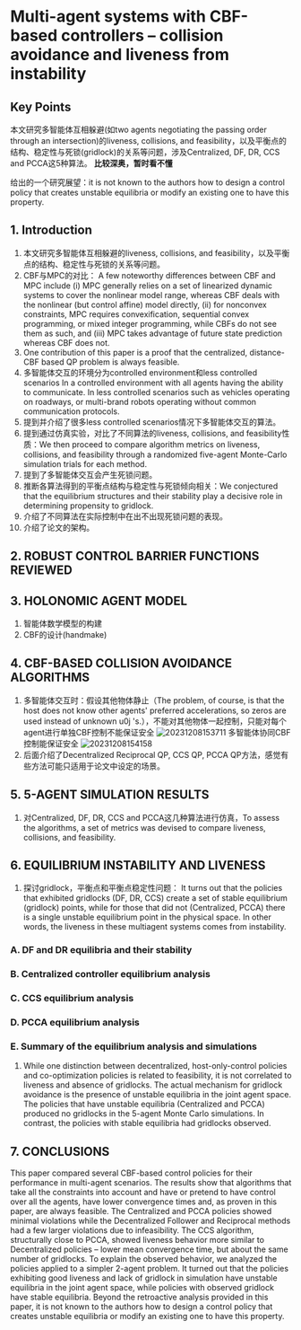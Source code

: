 # Multi-agent systems with CBF-based controllers – collision avoidance and liveness from instability

## Key Points

本文研究多智能体互相躲避(如two agents negotiating the passing order through an intersection)的liveness, collisions, and feasibility，以及平衡点的结构、稳定性与死锁(gridlock)的关系等问题，涉及Centralized, DF, DR, CCS and PCCA这5种算法。
**比较深奥，暂时看不懂**

给出的一个研究展望：it is not known to the authors how to design a control policy that creates unstable equilibria or modify an existing one to have this property.

## 1. Introduction

1. 本文研究多智能体互相躲避的liveness, collisions, and feasibility，以及平衡点的结构、稳定性与死锁的关系等问题。
2. CBF与MPC的对比：
   A few noteworthy differences between CBF and MPC include (i) MPC generally relies on a set of linearized dynamic systems to cover the nonlinear model range, whereas CBF deals with the nonlinear (but control affine) model directly, (ii) for nonconvex constraints, MPC requires convexification, sequential convex programming, or mixed integer programming, while CBFs do not see them as such, and (iii) MPC takes advantage of future state prediction whereas CBF does not.
3. One contribution of this paper is a proof that the centralized, distance-CBF based QP problem is always feasible.
4. 多智能体交互的环境分为controlled environment和less controlled scenarios
    In a controlled environment with all agents having the ability to communicate.
    In less controlled scenarios such as vehicles operating on roadways, or multi-brand robots operating without common communication protocols.
5. 提到并介绍了很多less controlled scenarios情况下多智能体交互的算法。
6. 提到通过仿真实验，对比了不同算法的liveness, collisions, and feasibility性质：We then proceed to compare algorithm metrics on liveness, collisions, and feasibility through a randomized five-agent Monte-Carlo simulation trials for each method.
7. 提到了多智能体交互会产生死锁问题。
8. 推断各算法得到的平衡点结构与稳定性与死锁倾向相关：We conjectured that the equilibrium structures and their stability play a decisive role in determining propensity to gridlock.
9. 介绍了不同算法在实际控制中在出不出现死锁问题的表现。
10. 介绍了论文的架构。

## 2. ROBUST CONTROL BARRIER FUNCTIONS REVIEWED

## 3. HOLONOMIC AGENT MODEL

1. 智能体数学模型的构建
2. CBF的设计(handmake)

## 4. CBF-BASED COLLISION AVOIDANCE ALGORITHMS

1. 多智能体交互时：假设其他物体静止（The problem, of course, is that the host does not know other agents' preferred accelerations, so zeros are used instead of unknown u0j 's.），不能对其他物体一起控制，只能对每个agent进行单独CBF控制不能保证安全
![20231208153711](https://cdn.jsdelivr.net/gh/weijingchao-github/image_hosting_service@main/picture_bed/20231208153711.png)
多智能体协同CBF控制能保证安全
![20231208154158](https://cdn.jsdelivr.net/gh/weijingchao-github/image_hosting_service@main/picture_bed/20231208154158.png)
2. 后面介绍了Decentralized Reciprocal QP, CCS QP, PCCA QP方法，感觉有些方法可能只适用于论文中设定的场景。

## 5. 5-AGENT SIMULATION RESULTS

1. 对Centralized, DF, DR, CCS and PCCA这几种算法进行仿真，To assess the algorithms, a set of metrics was devised to compare liveness, collisions, and feasibility.

## 6. EQUILIBRIUM INSTABILITY AND LIVENESS

1. 探讨gridlock，平衡点和平衡点稳定性问题：
   It turns out that the policies that exhibited gridlocks (DF, DR, CCS) create a set of stable equilibrium (gridlock) points, while for those that did not (Centralized, PCCA) there is a single unstable equilibrium point in the physical space. In other words, the liveness in these multiagent systems comes from instability.

### A. DF and DR equilibria and their stability

### B. Centralized controller equilibrium analysis

### C. CCS equilibrium analysis

### D. PCCA equilibrium analysis

### E. Summary of the equilibrium analysis and simulations

1. While one distinction between decentralized, host-only-control policies and co-optimization policies is related to feasibility, it is not correlated to liveness and absence of gridlocks. The actual mechanism for gridlock avoidance is the presence of unstable equilibria in the joint agent space. The policies that have unstable equilibria (Centralized and PCCA) produced no gridlocks in the 5-agent Monte Carlo simulations. In contrast, the policies with stable equilibria had gridlocks observed.

## 7. CONCLUSIONS

This paper compared several CBF-based control policies for their performance in multi-agent scenarios. The results show that algorithms that take all the constraints into account and have or pretend to have control over all the agents, have lower convergence times and, as proven in this paper, are always feasible. The Centralized and PCCA policies showed minimal violations while the Decentralized Follower and Reciprocal methods had a few larger violations due to infeasibility. The CCS algorithm, structurally close to PCCA, showed liveness behavior more similar to Decentralized policies – lower mean convergence time, but about the same number of gridlocks. To explain the observed behavior, we analyzed the policies applied to a simpler 2-agent problem. It turned out that the policies exhibiting good liveness and lack of gridlock in simulation have unstable equilibria in the joint agent space, while policies with observed gridlock have stable equilibria. Beyond the retroactive analysis provided in this paper, it is not known to the authors how to design a control policy that creates unstable equilibria or modify an existing one to have this property.

